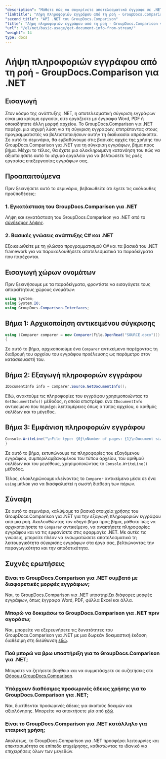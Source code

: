 ```yaml
---
"description": "Μάθετε πώς να συγκρίνετε αποτελεσματικά έγγραφα σε .NET χρησιμοποιώντας το GroupDocs.Comparison, βελτιώνοντας απρόσκοπτα τις ροές εργασίας επεξεργασίας εγγράφων σας."
"linktitle": "Λήψη πληροφοριών εγγράφου από τη ροή - GroupDocs.Comparison για .NET"
"second_title": "API .NET του GroupDocs.Comparison"
"title": "Λήψη πληροφοριών εγγράφου από τη ροή - GroupDocs.Comparison για .NET"
"url": "/el/net/basic-usage/get-document-info-from-stream/"
"weight": 14
type: docs
---
```

# Λήψη πληροφοριών εγγράφου από τη ροή - GroupDocs.Comparison για .NET

## Εισαγωγή
Στον κόσμο της ανάπτυξης .NET, η αποτελεσματική σύγκριση εγγράφων είναι μια κρίσιμη εργασία, είτε εργάζεστε με έγγραφα Word, PDF ή οποιαδήποτε άλλη μορφή αρχείου. Το GroupDocs.Comparison για .NET παρέχει μια ισχυρή λύση για τη σύγκριση εγγράφων, επιτρέποντας στους προγραμματιστές να βελτιστοποιήσουν αυτήν τη διαδικασία απρόσκοπτα. Σε αυτό το σεμινάριο, θα εμβαθύνουμε στις βασικές αρχές της χρήσης του GroupDocs.Comparison για .NET για τη σύγκριση εγγράφων, βήμα προς βήμα. Μέχρι το τέλος, θα έχετε μια ολοκληρωμένη κατανόηση του πώς να αξιοποιήσετε αυτό το ισχυρό εργαλείο για να βελτιώσετε τις ροές εργασίας επεξεργασίας εγγράφων σας.
## Προαπαιτούμενα
Πριν ξεκινήσετε αυτό το σεμινάριο, βεβαιωθείτε ότι έχετε τις ακόλουθες προϋποθέσεις:
### 1. Εγκατάσταση του GroupDocs.Comparison για .NET
Λήψη και εγκατάσταση του GroupDocs.Comparison για .NET από το [σύνδεσμος λήψης](https://releases.groupdocs.com/comparison/net/).
### 2. Βασικές γνώσεις ανάπτυξης C# και .NET
Εξοικειωθείτε με τη γλώσσα προγραμματισμού C# και τα βασικά του .NET framework για να παρακολουθήσετε αποτελεσματικά τα παραδείγματα που παρέχονται.

## Εισαγωγή χώρων ονομάτων
Πριν ξεκινήσουμε με τα παραδείγματα, φροντίστε να εισαγάγετε τους απαραίτητους χώρους ονομάτων:
```csharp
using System;
using System.IO;
using GroupDocs.Comparison.Interfaces;
```

## Βήμα 1: Αρχικοποίηση αντικειμένου σύγκρισης
```csharp
using (Comparer comparer = new Comparer(File.OpenRead("SOURCE.docx")))
{
```
Σε αυτό το βήμα, αρχικοποιούμε ένα `Comparer` αντικείμενο παρέχοντας τη διαδρομή του αρχείου του εγγράφου προέλευσης ως παράμετρο στον κατασκευαστή του.
## Βήμα 2: Εξαγωγή πληροφοριών εγγράφου
```csharp
IDocumentInfo info = comparer.Source.GetDocumentInfo();
```
Εδώ, ανακτούμε τις πληροφορίες του εγγράφου χρησιμοποιώντας το `GetDocumentInfo()` μέθοδος, η οποία επιστρέφει ένα `IDocumentInfo` αντικείμενο που περιέχει λεπτομέρειες όπως ο τύπος αρχείου, ο αριθμός σελίδων και το μέγεθος.
## Βήμα 3: Εμφάνιση πληροφοριών εγγράφου
```csharp
Console.WriteLine("\nFile type: {0}\nNumber of pages: {1}\nDocument size: {2} bytes", info.FileType, info.PageCount, info.Size);
}
```
Σε αυτό το βήμα, εκτυπώνουμε τις πληροφορίες του εξαγόμενου εγγράφου, συμπεριλαμβανομένου του τύπου αρχείου, του αριθμού σελίδων και του μεγέθους, χρησιμοποιώντας το `Console.WriteLine()` μέθοδος.

Τέλος, ολοκληρώνουμε κλείνοντας το `Comparer` αντικείμενο μέσα σε ένα `using` μπλοκ για να διασφαλιστεί η σωστή διάθεση των πόρων.

## Σύναψη
Σε αυτό το σεμινάριο, καλύψαμε τα βασικά στοιχεία χρήσης του GroupDocs.Comparison για .NET για την εξαγωγή πληροφοριών εγγράφου από μια ροή. Ακολουθώντας τον οδηγό βήμα προς βήμα, μάθατε πώς να αρχικοποιήσετε το `Comparer` αντικείμενο, να ανακτήσετε πληροφορίες εγγράφου και να τις εμφανίσετε στις εφαρμογές .NET. Με αυτές τις γνώσεις, μπορείτε πλέον να ενσωματώσετε αποτελεσματικά τη λειτουργικότητα σύγκρισης εγγράφων στα έργα σας, βελτιώνοντας την παραγωγικότητα και την αποδοτικότητα.
## Συχνές ερωτήσεις
### Είναι το GroupDocs.Comparison για .NET συμβατό με διαφορετικές μορφές εγγράφων;
Ναι, το GroupDocs.Comparison για .NET υποστηρίζει διάφορες μορφές εγγράφων, όπως έγγραφα Word, PDF, φύλλα Excel και άλλα.
### Μπορώ να δοκιμάσω το GroupDocs.Comparison για .NET πριν αγοράσω;
Ναι, μπορείτε να εξερευνήσετε τις δυνατότητες του GroupDocs.Comparison για .NET με μια δωρεάν δοκιμαστική έκδοση διαθέσιμη στη διεύθυνση [εδώ](https://releases.groupdocs.com/).
### Πού μπορώ να βρω υποστήριξη για το GroupDocs.Comparison για .NET;
Μπορείτε να ζητήσετε βοήθεια και να συμμετάσχετε σε συζητήσεις στο [Φόρουμ GroupDocs.Comparison](https://forum.groupdocs.com/c/comparison/12).
### Υπάρχουν διαθέσιμες προσωρινές άδειες χρήσης για το GroupDocs.Comparison για .NET;
Ναι, διατίθενται προσωρινές άδειες για σκοπούς δοκιμών και αξιολόγησης. Μπορείτε να αποκτήσετε μία από [εδώ](https://purchase.groupdocs.com/temporary-license/).
### Είναι το GroupDocs.Comparison για .NET κατάλληλο για εταιρική χρήση;
Απολύτως, το GroupDocs.Comparison για .NET προσφέρει λειτουργίες και επεκτασιμότητα σε επίπεδο επιχείρησης, καθιστώντας το ιδανικό για επιχειρήσεις όλων των μεγεθών.